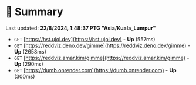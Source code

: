 # 📖 Summary
Last updated: **22/8/2024, 1:48:37 PTG "Asia/Kuala_Lumpur"**

- `GET` [https://hst.ujol.dev](https://hst.ujol.dev) - **Up** (557ms)
- `GET` [https://reddviz.deno.dev/gimme](https://reddviz.deno.dev/gimme) - **Up** (2658ms)
- `GET` [https://reddviz.amar.kim/gimme](https://reddviz.amar.kim/gimme) - **Up** (290ms)
- `GET` [https://dumb.onrender.com](https://dumb.onrender.com) - **Up** (300ms)
